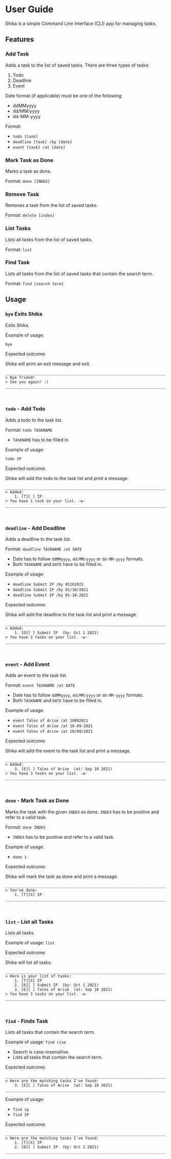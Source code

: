 # User Guide

Shika is a simple Command Line Interface (CLI) app for managing tasks.

## Features

### Add Task

Adds a task to the list of saved tasks. 
There are three types of tasks:
1. Todo 
2. Deadline
3. Event

Date format (if applicable) must be one of the following:
* ddMMyyyy
* dd/MM/yyyy
* dd-MM-yyyy

Format:
* `todo [task]`
* `deadline [task] /by [date]`
* `event [task] /at [date]`

### Mark Task as Done

Marks a task as done.

Format:
`done [INDEX]`

### Remove Task

Removes a task from the list of saved tasks.

Format:
`delete [index]`

### List Tasks

Lists all tasks from the list of saved tasks.

Format:
`list`

### Find Task

Lists all tasks from the list of saved tasks that contain the search term.

Format:
`find [search term]`
<br>

## Usage

### `bye` Exits Shika

Exits Shika.

Example of usage: 

`bye`

Expected outcome:

Shika will print an exit message and exit.

```
____________________________________________________________________________
> Bye friend!
> See you again! :)
____________________________________________________________________________
```

<br>

### `todo` - Add Todo

Adds a todo to the task list.

Format: `todo TASKNAME`
* `TASKNAME` has to be filled in.

Example of usage:

`todo IP`

Expected outcome:

Shika will add the todo to the task list and print a message.

```
____________________________________________________________________________
> Added: 
	1. [T][ ] IP 
> You have 1 task on your list. -w-
____________________________________________________________________________
```
<br>

### `deadline` - Add Deadline

Adds a deadline to the task list.

Format: `deadline TASKNAME /at DATE`
* Date has to follow `ddMMyyyy`, `dd/MM/yyyy` or `dd-MM-yyyy` formats.
* Both `TASKNAME` and `DATE` have to be filled in.

Example of usage:

* `deadline Submit IP /by 01102021`
* `deadline Submit IP /by 01/10/2021`
* `deadline Submit IP /by 01-10-2021`

Expected outcome:

Shika will add the deadline to the task list and print a message.

```
____________________________________________________________________________
> Added: 
	1. [D][ ] Submit IP  (by: Oct 1 2021)
> You have 2 tasks on your list. -w-
____________________________________________________________________________
```
<br>

### `event` - Add Event

Adds an event to the task list. 

Format: `event TASKNAME /at DATE`
* Date has to follow `ddMMyyyy`, `dd/MM/yyyy` or `dd-MM-yyyy` formats.
* Both `TASKNAME` and `DATE` have to be filled in.

Example of usage:

* `event Tales of Arise /at 10092021`
* `event Tales of Arise /at 10-09-2021`
* `event Tales of Arise /at 10/09/2021`

Expected outcome:

Shika will add the event to the task list and print a message.

```
____________________________________________________________________________
> Added: 
	3. [E][ ] Tales of Arise  (at: Sep 10 2021)
> You have 3 tasks on your list. -w-
____________________________________________________________________________
```
<br>

### `done` - Mark Task as Done

Marks the task with the given `INDEX` as done. `INDEX` has to be positive and refer to a valid task.

Format:
`done INDEX`
* `INDEX` has to be positive and refer to a valid task.

Example of usage:

* `done 1`

Expected outcome:

Shika will mark the task as done and print a message.

```
____________________________________________________________________________
> You've done: 
	1. [T][X] IP 
____________________________________________________________________________
```
<br>

### `list` - List all Tasks

Lists all tasks.

Example of usage:
`list`

Expected outcome:

Shika will list all tasks.

```
____________________________________________________________________________
> Here is your list of tasks: 
	1. [T][X] IP 
	2. [D][ ] Submit IP  (by: Oct 1 2021)
	3. [E][ ] Tales of Arise  (at: Sep 10 2021)
> You have 3 tasks on your list. -w-
____________________________________________________________________________
```
<br>

### `find` - Finds Task

Lists all tasks that contain the search term.

Example of usage: `find rise`
* Search is case-insensitive.
* Lists all tasks that contain the search term.

Expected outcome:

```
____________________________________________________________________________
> Here are the matching tasks I've found: 
	3. [E][ ] Tales of Arise  (at: Sep 10 2021)
____________________________________________________________________________
```

Example of usage:

* `find ip`
* `find IP`

Expected outcome:


```
____________________________________________________________________________
> Here are the matching tasks I've found: 
	1. [T][X] IP 
	2. [D][ ] Submit IP  (by: Oct 1 2021)
____________________________________________________________________________
```


